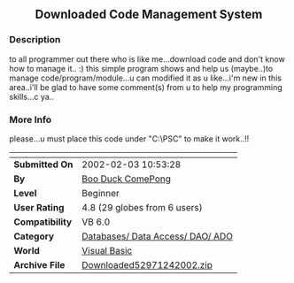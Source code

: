 ﻿<div align="center">

## Downloaded Code Management System


</div>

### Description

to all programmer out there who is like me...download code and don't know how to manage it.. :) this simple program shows and help us (maybe..)to manage code/program/module...u can modified it as u like...i'm new in this area..i'll be glad to have some comment(s) from u to help my programming skills...c ya..
 
### More Info
 
please...u must place this code under "C:\PSC\" to make it work..!!


<span>             |<span>
---                |---
**Submitted On**   |2002-02-03 10:53:28
**By**             |[Boo Duck ComePong](https://github.com/Planet-Source-Code/PSCIndex/blob/master/ByAuthor/boo-duck-comepong.md)
**Level**          |Beginner
**User Rating**    |4.8 (29 globes from 6 users)
**Compatibility**  |VB 6\.0
**Category**       |[Databases/ Data Access/ DAO/ ADO](https://github.com/Planet-Source-Code/PSCIndex/blob/master/ByCategory/databases-data-access-dao-ado__1-6.md)
**World**          |[Visual Basic](https://github.com/Planet-Source-Code/PSCIndex/blob/master/ByWorld/visual-basic.md)
**Archive File**   |[Downloaded52971242002\.zip](https://github.com/Planet-Source-Code/boo-duck-comepong-downloaded-code-management-system__1-31498/archive/master.zip)








